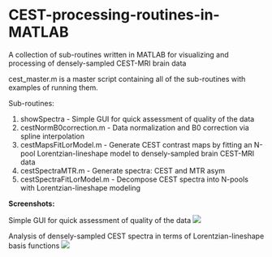 # CEST-processing-routines-in-MATLAB
A collection of sub-routines written in MATLAB for visualizing and processing of densely-sampled CEST-MRI brain data

cest_master.m is a master script containing all of the sub-routines with examples of running them.

Sub-routines:

1. showSpectra - Simple GUI for quick assessment of quality of the data
2. cestNormB0correction.m - Data normalization and B0 correction via spline interpolation
3. cestMapsFitLorModel.m - Generate CEST contrast maps by fitting an N-pool Lorentzian-lineshape model to densely-sampled brain CEST-MRI data
4. cestSpectraMTR.m - Generate spectra: CEST and MTR asym
5. cestSpectraFitLorModel.m - Decompose CEST spectra into N-pools with Lorentzian-lineshape modeling

**Screenshots:**

Simple GUI for quick assessment of quality of the data
![](https://github.com/almostdutch/CEST-processing-routines-in-MATLAB/blob/master/test-data/gui.jpg)

Analysis of densely-sampled CEST spectra in terms of Lorentzian-lineshape basis functions
![](https://github.com/almostdutch/CEST-processing-routines-in-MATLAB/blob/master/test-data/CEST_Npool_lorFitting.jpg)
